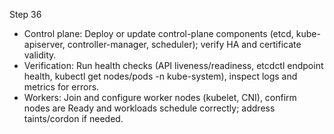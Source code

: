 Step 36

- Control plane: Deploy or update control-plane components (etcd, kube-apiserver, controller-manager, scheduler); verify HA and certificate validity.
- Verification: Run health checks (API liveness/readiness, etcdctl endpoint health, kubectl get nodes/pods -n kube-system), inspect logs and metrics for errors.
- Workers: Join and configure worker nodes (kubelet, CNI), confirm nodes are Ready and workloads schedule correctly; address taints/cordon if needed.